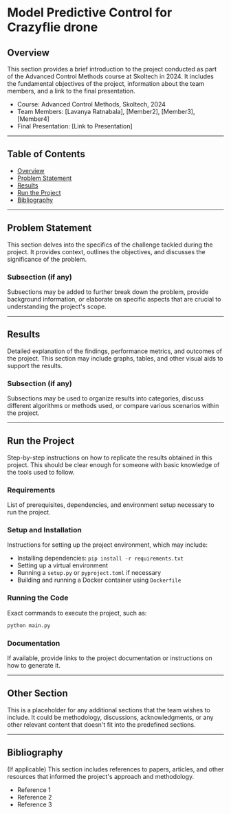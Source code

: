 # Model Predictive Control for Crazyflie drone

## Overview
This section provides a brief introduction to the project conducted as part of the Advanced Control Methods course at Skoltech in 2024. It includes the fundamental objectives of the project, information about the team members, and a link to the final presentation.

- Course: Advanced Control Methods, Skoltech, 2024
- Team Members: [Lavanya Ratnabala], [Member2], [Member3], [Member4]
- Final Presentation: [Link to Presentation]

---

## Table of Contents

- [Overview](#overview)
- [Problem Statement](#problem-statement)
- [Results](#results)
- [Run the Project](#run-the-project)
- [Bibliography](#bibliography)

---

## Problem Statement
This section delves into the specifics of the challenge tackled during the project. It provides context, outlines the objectives, and discusses the significance of the problem.

### Subsection (if any)
Subsections may be added to further break down the problem, provide background information, or elaborate on specific aspects that are crucial to understanding the project's scope.

---

## Results
Detailed explanation of the findings, performance metrics, and outcomes of the project. This section may include graphs, tables, and other visual aids to support the results.

### Subsection (if any)
Subsections may be used to organize results into categories, discuss different algorithms or methods used, or compare various scenarios within the project.

---

## Run the Project
Step-by-step instructions on how to replicate the results obtained in this project. This should be clear enough for someone with basic knowledge of the tools used to follow.

### Requirements
List of prerequisites, dependencies, and environment setup necessary to run the project.

### Setup and Installation
Instructions for setting up the project environment, which may include:
- Installing dependencies: `pip install -r requirements.txt`
- Setting up a virtual environment
- Running a `setup.py` or `pyproject.toml` if necessary
- Building and running a Docker container using `Dockerfile`

### Running the Code
Exact commands to execute the project, such as:

```bash
python main.py
```

### Documentation
If available, provide links to the project documentation or instructions on how to generate it.

---

## Other Section
This is a placeholder for any additional sections that the team wishes to include. It could be methodology, discussions, acknowledgments, or any other relevant content that doesn't fit into the predefined sections.

---

## Bibliography
(If applicable) This section includes references to papers, articles, and other resources that informed the project's approach and methodology.

- Reference 1
- Reference 2
- Reference 3
